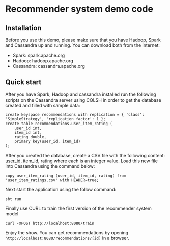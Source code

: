 # Recommender system demo code

## Installation
Before you use this demo, please make sure that you have Hadoop, Spark and Cassandra up and running.
You can download both from the internet:

- Spark: spark.apache.org
- Hadoop: hadoop.apache.org
- Cassandra: cassandra.apache.org

## Quick start
After you have Spark, Hadoop and cassandra installed run the following scripts on the Cassandra server using CQLSH
in order to get the database created and filled with sample data:

```
create keyspace recommendations with replication = { 'class': 'SimpleStrategy', 'replication_factor': 1 };
create table recommendations.user_item_rating (
    user_id int,
    item_id int,
    rating double,
    primary key(user_id, item_id)
);
```

After you created the database, create a CSV file with the following content:
user_id, item_id, rating where each is an integer value. Load this new file into Cassandra using the command below:

```
copy user_item_rating (user_id, item_id, rating) from 'user_item_ratings.csv' with HEADER=true;
```

Next start the application using the follow command:

```
sbt run
```

Finally use CURL to train the first version of the recommender system model

```
curl -XPOST http://localhost:8080/train
```

Enjoy the show. You can get recommendations by opening `http://localhost:8080/recommendations/[id]` in a browser.
